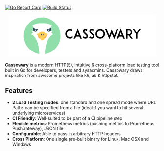 [![Go Report Card](https://goreportcard.com/badge/github.com/rogerwelin/cassowary)](https://goreportcard.com/report/github.com/rogerwelin/cassowary)
[![Build Status](https://travis-ci.org/rogerwelin/cassowary.svg?branch=master)](https://travis-ci.org/rogerwelin/cassowary)

<p align="center"><a href="https://github.com/rogerwelin/cassowary"><img src="cass-logo.png" alt="cassowary"></a></p>


**Cassowary** is a modern HTTP(S), intuitive & cross-platform load testing tool built in Go for developers, testers and sysadmins. Cassowary draws inspiration from awesome projects like k6, ab & httpstat.


Features  
--------

- **2 Load Testing modes**: one standard and one spread mode where URL Paths can be specified from a file (ideal if you want to hit several underlying microservices)
- **CI Friendly**: Well-suited to be part of a CI pipeline step
- **Flexible metrics**: Prometheus metrics (pushing metrics to Prometheus PushGateway), JSON file
- **Configurable**: Able to pass in arbitrary HTTP headers
- **Cross Platform**: One single pre-built binary for Linux, Mac OSX and Windows


